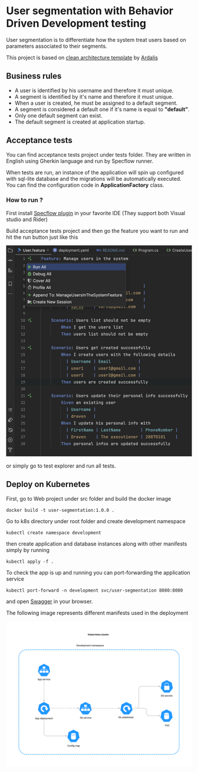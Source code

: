 
# User segmentation with Behavior Driven Development testing

User segmentation is to differentiate how the system treat users based on
parameters associated to their segments.


This project is based on [clean architecture template](https://github.com/ardalis/CleanArchitecture)  by
<a href="https://twitter.com/intent/follow?screen_name=ardalis">Ardalis
</a>

## Business rules
- A user is identified by his username and therefore it must unique.
- A segment is identified by it's name and therefore it must unique. 
- When a user is created, he must be assigned to a default segment.
- A segment is considered a default one if it's name is equal to **"default"**.
- Only one default segment can exist.
- The default segment is created at application startup.

## Acceptance tests

You can find acceptance tests project under tests folder. They are written
in English using Gherkin language and run by Specflow runner.

When tests are run, an instance of the application will spin up configured with sql-lite database and
the migrations will be automatically executed. You can find the configuration code
in **ApplicationFactory** class.


### How to run ?

First install [Specflow plugin](https://docs.specflow.org/projects/getting-started/en/latest/) in your favorite IDE (They support both Visual studio
and Rider)

Build acceptance tests project and then go the feature you want to run and
hit the run button just like this

![!](images/run-feature.png)

or simply go to test explorer and run all tests.

## Deploy on Kubernetes

First, go to Web project under src folder and build the docker image
```shell
docker build -t user-segmentation:1.0.0 .
```

Go to k8s directory under root folder and create development namespace
```shell
kubectl create namespace development
```
then create application and database instances along with other manifests simply by running
```shell
kubectl apply -f .
```

To check the app is up and running you can port-forwarding the application service
```shell
kubectl port-forward -n development svc/user-segmentation 8080:8080
```

and open [Swagger](http://localhost:8080/swagger/index.html) in your browser.

The following image represents different manifests used in the deployment

![!](images/kubernetes-manifests.png)